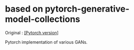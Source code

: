 # based on pytorch-generative-model-collections
Original : [[Pytorch version]](https://github.com/znxlwm/pytorch-generative-model-collections)

Pytorch implementation of various GANs.
